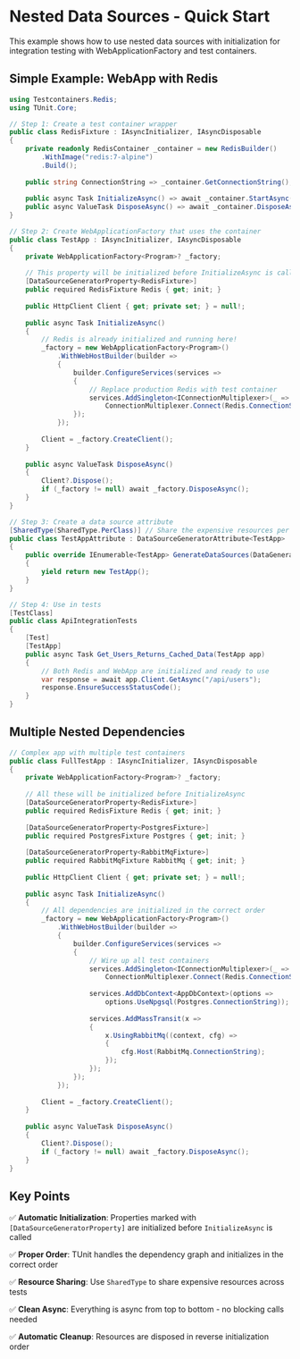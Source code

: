 # Nested Data Sources - Quick Start

This example shows how to use nested data sources with initialization for integration testing with WebApplicationFactory and test containers.

## Simple Example: WebApp with Redis

```csharp
using Testcontainers.Redis;
using TUnit.Core;

// Step 1: Create a test container wrapper
public class RedisFixture : IAsyncInitializer, IAsyncDisposable
{
    private readonly RedisContainer _container = new RedisBuilder()
        .WithImage("redis:7-alpine")
        .Build();
    
    public string ConnectionString => _container.GetConnectionString();
    
    public async Task InitializeAsync() => await _container.StartAsync();
    public async ValueTask DisposeAsync() => await _container.DisposeAsync();
}

// Step 2: Create WebApplicationFactory that uses the container
public class TestApp : IAsyncInitializer, IAsyncDisposable
{
    private WebApplicationFactory<Program>? _factory;
    
    // This property will be initialized before InitializeAsync is called
    [DataSourceGeneratorProperty<RedisFixture>]
    public required RedisFixture Redis { get; init; }
    
    public HttpClient Client { get; private set; } = null!;
    
    public async Task InitializeAsync()
    {
        // Redis is already initialized and running here!
        _factory = new WebApplicationFactory<Program>()
            .WithWebHostBuilder(builder =>
            {
                builder.ConfigureServices(services =>
                {
                    // Replace production Redis with test container
                    services.AddSingleton<IConnectionMultiplexer>(_ => 
                        ConnectionMultiplexer.Connect(Redis.ConnectionString));
                });
            });
        
        Client = _factory.CreateClient();
    }
    
    public async ValueTask DisposeAsync()
    {
        Client?.Dispose();
        if (_factory != null) await _factory.DisposeAsync();
    }
}

// Step 3: Create a data source attribute
[SharedType(SharedType.PerClass)] // Share the expensive resources per test class
public class TestAppAttribute : DataSourceGeneratorAttribute<TestApp>
{
    public override IEnumerable<TestApp> GenerateDataSources(DataGeneratorMetadata metadata)
    {
        yield return new TestApp();
    }
}

// Step 4: Use in tests
[TestClass]
public class ApiIntegrationTests
{
    [Test]
    [TestApp]
    public async Task Get_Users_Returns_Cached_Data(TestApp app)
    {
        // Both Redis and WebApp are initialized and ready to use
        var response = await app.Client.GetAsync("/api/users");
        response.EnsureSuccessStatusCode();
    }
}
```

## Multiple Nested Dependencies

```csharp
// Complex app with multiple test containers
public class FullTestApp : IAsyncInitializer, IAsyncDisposable
{
    private WebApplicationFactory<Program>? _factory;
    
    // All these will be initialized before InitializeAsync
    [DataSourceGeneratorProperty<RedisFixture>]
    public required RedisFixture Redis { get; init; }
    
    [DataSourceGeneratorProperty<PostgresFixture>]
    public required PostgresFixture Postgres { get; init; }
    
    [DataSourceGeneratorProperty<RabbitMqFixture>]
    public required RabbitMqFixture RabbitMq { get; init; }
    
    public HttpClient Client { get; private set; } = null!;
    
    public async Task InitializeAsync()
    {
        // All dependencies are initialized in the correct order
        _factory = new WebApplicationFactory<Program>()
            .WithWebHostBuilder(builder =>
            {
                builder.ConfigureServices(services =>
                {
                    // Wire up all test containers
                    services.AddSingleton<IConnectionMultiplexer>(_ => 
                        ConnectionMultiplexer.Connect(Redis.ConnectionString));
                    
                    services.AddDbContext<AppDbContext>(options =>
                        options.UseNpgsql(Postgres.ConnectionString));
                    
                    services.AddMassTransit(x =>
                    {
                        x.UsingRabbitMq((context, cfg) =>
                        {
                            cfg.Host(RabbitMq.ConnectionString);
                        });
                    });
                });
            });
        
        Client = _factory.CreateClient();
    }
    
    public async ValueTask DisposeAsync()
    {
        Client?.Dispose();
        if (_factory != null) await _factory.DisposeAsync();
    }
}
```

## Key Points

✅ **Automatic Initialization**: Properties marked with `[DataSourceGeneratorProperty]` are initialized before `InitializeAsync` is called

✅ **Proper Order**: TUnit handles the dependency graph and initializes in the correct order

✅ **Resource Sharing**: Use `SharedType` to share expensive resources across tests

✅ **Clean Async**: Everything is async from top to bottom - no blocking calls needed

✅ **Automatic Cleanup**: Resources are disposed in reverse initialization order